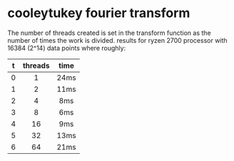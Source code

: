 # cooleytukey fourier transform

The number of threads created is set in the transform function as the number of times the work is divided.
results for ryzen 2700 processor with 16384 (2^14) data points where roughly:

| t | threads  | time  |
| :-----: | :-: | :-: |
| 0 | 1 | 24ms |
| 1 | 2 | 11ms |
| 2 | 4 | 8ms |
| 3 | 8 | 6ms |
| 4 | 16 | 9ms |
| 5 | 32 | 13ms |
| 6 | 64 | 21ms |
